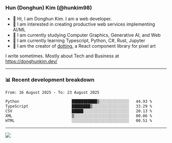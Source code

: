 ### Hun (Donghun) Kim (@hunkim98)

- 👋 Hi, I am Donghun Kim. I am a web developer. 
- 🤔 I am interested in creating productive web services implementing AI/ML
- 🔭 I am currently studying Computer Graphics, Generative AI, and Web 
- 🌱 I am currently learning Typescript, Python, C#, Rust, Jupyter
- 🎨 I am the creator of [dotting](https://github.com/hunkim98/dotting), a React component library for pixel art

I write sometimes. Mostly about Tech and Business at https://donghunkim.dev/

---
### 📊 Recent development breakdown
<!--START_SECTION:waka-->

```txt
From: 16 August 2025 - To: 23 August 2025

Python                       ███████████▒░░░░░░░░░░░░░   44.93 %
TypeScript                   ████████▒░░░░░░░░░░░░░░░░   33.29 %
CSV                          █████░░░░░░░░░░░░░░░░░░░░   20.13 %
XML                          ▒░░░░░░░░░░░░░░░░░░░░░░░░   00.86 %
HTML                         ░░░░░░░░░░░░░░░░░░░░░░░░░   00.51 %
```

<!--END_SECTION:waka-->
---

<!-- <div align='center'> -->
  <img align="center" src="https://github-readme-stats.vercel.app/api?username=hunkim98&theme=dark&show_icons=true"/>
<!-- </div> -->
<!--
**hunkim98/hunkim98** is a ✨ _special_ ✨ repository because its `README.md` (this file) appears on your GitHub profile.

Here are some ideas to get you started:

- 🔭 I’m currently working on ...
- 🌱 I’m currently learning ...
- 👯 I’m looking to collaborate on ...
- 🤔 I’m looking for help with ...
- 💬 Ask me about ...
- 📫 How to reach me: ...
- 😄 Pronouns: ...
- ⚡ Fun fact: ...
-->
